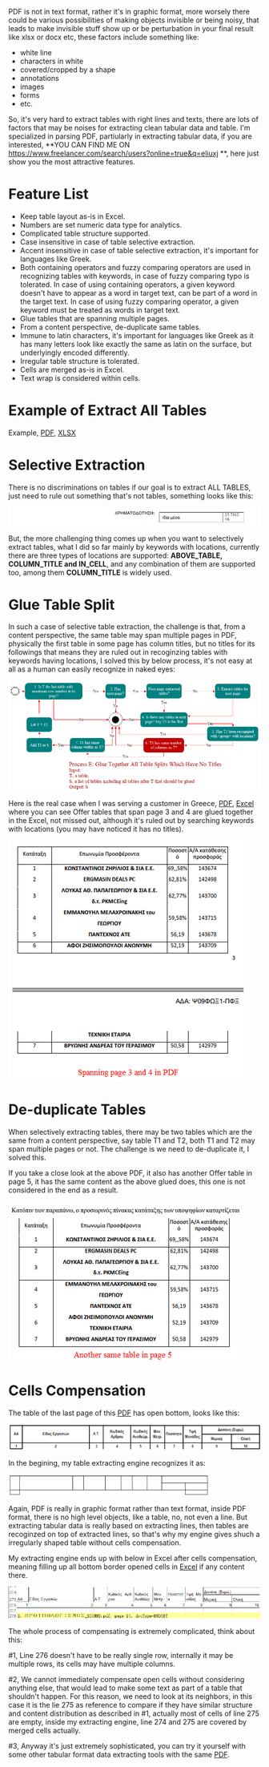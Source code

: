 PDF is not in text format, rather it's in graphic format, more worsely there could be various possibilities of making objects invisible or being noisy, that leads to make invisible stuff show up or be perturbation in your final result like xlsx or docx etc, these factors include something like:

- white line
- characters in white
- covered/cropped by a shape
- annotations
- images
- forms
- etc.

So, it's very hard to extract tables with right lines and texts, there are lots of factors that may be noises for extracting clean tabular data and table.  I'm specialized in parsing PDF, partiularly in extracting tabular data, if you are interested, **YOU CAN FIND ME ON https://www.freelancer.com/search/users?online=true&q=eliuxj **, here just show you the most attractive features.

# Feature List

- Keep table layout as-is in Excel.
- Numbers are set numeric data type for analytics.
- Complicated table structure supported.
- Case insensitive in case of table selective extraction.
- Accent insensitive in case of table selective extraction, it's important for languages like Greek.
- Both containing operators and fuzzy comparing operators are used in recognizing tables with keywords, in case of fuzzy comparing typo is tolerated. In case of using containing operators, a given keyword doesn't have to appear as a word in target  text, can be part of a word in the target text. In case of using fuzzy comparing operator, a given keyword must be treated as words in target text.
- Glue tables that are spanning multiple pages.
- From a content perspective, de-duplicate same tables.
- Immune to latin characters, it's important for languages like Greek as it has many letters look like exactly the same as latin on the surface, but underlyingly encoded differently.
- Irregular table structure is tolerated.
- Cells are merged as-is in Excel.
- Text wrap is considered within cells.

# Example of Extract All Tables

Example, [PDF](ΠΡΟΥΠΟΛΟΓΙΣΜΟΣ_SIGNED.pdf), [XLSX](all.xlsx)



# Selective Extraction

There is no discriminations on tables if our goal is to extract ALL TABLES, just need to rule out something that's not tables, something looks like this:

![non-tables.png](non-table.png)

But, the more challenging thing comes up when you want to selectively extract tables, what I did so far mainly by keywords with locations, currently there are three types of locations are supported: **ABOVE_TABLE, COLUMN_TITLE and IN_CELL**, and any combination of them are supported too, among them **COLUMN_TITLE** is widely used.



# Glue Table Split

In such a case of selective table extraction, the challenge is that, from a content perspective, the same table may span multiple pages in PDF, physically the first table in some page has column titles, but no titles for its followings that means they are ruled out in recoginzing tables with keywords having locations, I solved this by below process, it's not easy at all as a human can easily recognize in naked eyes:

![](glue-table.png)

Here is the real case when I was serving a customer in Greece,  [PDF](36-2020_Ψ09ΦΩΞ1-ΠΦΞ_έγκριση_πρακτικού_Ι_signed.pdf), [Excel](glue.xlsx) where you can see Offer tables that span page 3 and 4 are glued together in the Excel, not missed out, although it's ruled out by searching keywords with locations (you may have noticed it has no titles).

![](table-spanning.png)





# De-duplicate Tables

When selectively extracting tables, there may be two tables which are the same from a content perspective, say table T1 and T2, both T1 and T2 may span multiple pages or not. The challenge is we need to de-duplicate it, I solved this.

If you take a close look at the above PDF, it also has another Offer table in page 5, it has the same content as the above glued does, this one is not considered in the end as a result.



![](same-table.png)



# Cells Compensation

The table of the last page of this [PDF](ΠΡΟΥΠΟΛΟΓΙΣΜΟΣ_SIGNED.pdf) has open bottom, looks like this:

![](open_bottom.png)

In the begining, my table extracting engine recognizes it as:

![](open_bottom_recognized.png)

Again, PDF is really in graphic format rather than text format, inside PDF format, there is no high level objects, like a table, no, not even a line.  But extracting tabular data is really based on extracting lines, then tables are recoginzed on top of extracted lines, so that's why my engine gives shuch a irregularly shaped table without cells compensation. 

My extracting engine ends up with below in Excel after cells compensation, meaning filling up all bottom border opened cells in [Excel](all.xlsx) if any content there.

![](after_compensation.png)

The whole process of compensating is extremely complicated, think about this:

#1, Line 276 doesn't have to be really single row, internally it may be multiple rows, its cells may have multiple columns.

#2, We cannot immediately compensate open cells without considering anything else, that would lead to make some text as part of a table that shouldn't happen. For this reason, we need to look at its neighbors, in this case it is the lie 275 as reference to compare if they have similar structure and content distribution as described in #1, actually most of cells of line 275 are empty, inside my extracting engine, line 274 and 275 are covered by merged cells actually.

#3, Anyway it's just extremely sophisticated, you can try it yourself with some other tabular format data extracting tools with the same [PDF](ΠΡΟΥΠΟΛΟΓΙΣΜΟΣ_SIGNED.pdf).
